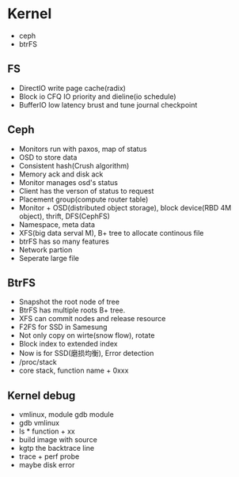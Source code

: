 # Kernel

* ceph
* btrFS

## FS

* DirectIO write page cache(radix)
* Block io CFQ IO priority and dieline(io schedule)
* BufferIO low latency brust and tune journal checkpoint 

## Ceph

* Monitors run with paxos, map of status
* OSD to store data
* Consistent hash(Crush algorithm)
* Memory ack and disk ack
* Monitor manages osd's status
* Client has the verson of status to request
* Placement group(compute router table)
* Monitor + OSD(distributed object storage), block device(RBD 4M object), thrift, DFS(CephFS)
* Namespace, meta data 
* XFS(big data serval M), B+ tree to allocate continous file 
* btrFS has so many features
* Network partion
* Seperate large file

## BtrFS

* Snapshot the root node of tree
* BtrFS has multiple roots B+ tree.
* XFS can commit nodes and release resource
* F2FS for SSD in Samesung
* Not only copy on wirte(snow flow), rotate
* Block index to extended index
* Now is for SSD(磨损均衡), Error detection
* /proc/stack
* core stack, function name + 0xxx

## Kernel debug

* vmlinux, module gdb module
* gdb vmlinux
* ls \* function + xx
* build image with source
* kgtp the backtrace line
* trace + perf probe
* maybe disk error
